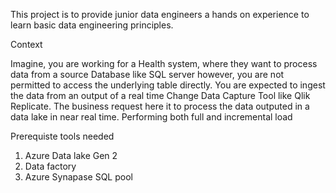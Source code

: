 This project is to provide junior data engineers a hands on experience to learn basic data engineering principles.

Context

Imagine, you are working for a Health system, where they want to process data from a source Database like SQL server however, you are not permitted to access the underlying 
table directly. You are expected to ingest the data from an output of a real time Change Data Capture Tool like Qlik Replicate. The business request here it to process
the data outputed in a data lake in near real time. Performing both full and incremental load

Prerequiste tools needed

1. Azure Data lake Gen 2
2. Data factory
3. Azure Synapase SQL pool


